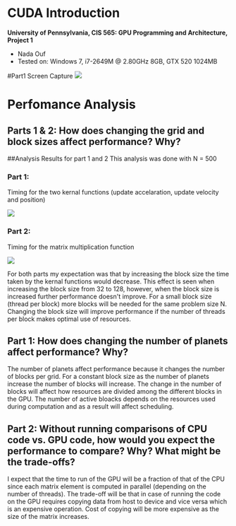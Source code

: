 CUDA Introduction
=================

**University of Pennsylvania, CIS 565: GPU Programming and Architecture, Project 1**

* Nada Ouf
* Tested on: Windows 7, i7-2649M @ 2.80GHz 8GB, GTX 520 1024MB

#Part1 Screen Capture
![](images/screen)

# Perfomance Analysis

## Parts 1 & 2: How does changing the grid and block sizes affect performance? Why?

##Analysis Results for part 1 and 2
This analysis was done with N = 500

### Part 1:
Timing for the two kernal functions (update accelaration, update velocity and position)

![](images/part1-blockSize-analysis)

### Part 2:
Timing for the matrix multiplication function

![](images/part2-blockSize-analysis)

For both parts my expectation was that by increasing the block size the time taken by the kernal functions would decrease. This effect is seen when increasing the block size from 32 to 128, however, when the block size is increased further performance doesn't improve.
For a small block size (thread per block) more blocks will be needed for the same problem size N. Changing the block size will improve performance if the number of threads per block makes optimal use of resources.

## Part 1: How does changing the number of planets affect performance? Why?
The number of planets affect performance because it changes the number of blocks per grid. For a constant block size as the number of planets increase the number of blocks will increase.
The change in the number of blocks will affect how resources are divided among the different blocks in the GPU. The number of active bloacks depends on the resources used during computation and as a result will affect scheduling.

## Part 2: Without running comparisons of CPU code vs. GPU code, how would you expect the performance to compare? Why? What might be the trade-offs?
I expect that the time to run of the GPU will be a fraction of that of the CPU since each matrix element is computed in parallel (depending on the number of threads).
The trade-off will be that in case of running the code on the GPU requires copying data from host to device and vice versa which is an expensive operation. 
Cost of copying will be more expensive as the size of the matrix increases.

